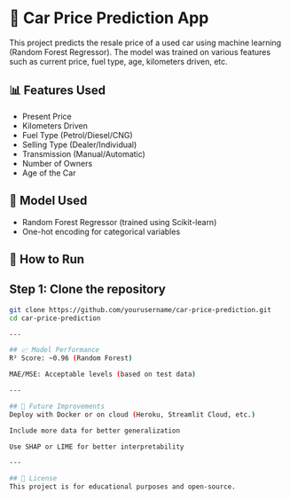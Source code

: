  # 🚗 Car Price Prediction App

This project predicts the resale price of a used car using machine learning (Random Forest Regressor). The model was trained on various features such as current price, fuel type, age, kilometers driven, etc.

## 📊 Features Used
- Present Price
- Kilometers Driven
- Fuel Type (Petrol/Diesel/CNG)
- Selling Type (Dealer/Individual)
- Transmission (Manual/Automatic)
- Number of Owners
- Age of the Car

## 🧠 Model Used
- Random Forest Regressor (trained using Scikit-learn)
- One-hot encoding for categorical variables

## 🚀 How to Run

## Step 1: Clone the repository

```bash
git clone https://github.com/yourusername/car-price-prediction.git
cd car-price-prediction

---

## 📈 Model Performance
R² Score: ~0.96 (Random Forest)

MAE/MSE: Acceptable levels (based on test data)

---

## 📌 Future Improvements
Deploy with Docker or on cloud (Heroku, Streamlit Cloud, etc.)

Include more data for better generalization

Use SHAP or LIME for better interpretability

---

## 📝 License
This project is for educational purposes and open-source.
